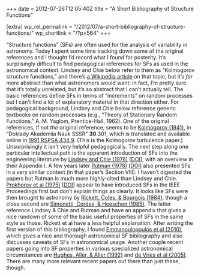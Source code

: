 +++
date = 2012-07-26T12:05:40Z
title = "A Short Bibliography of Structure Functions"

[extra]
wp_rel_permalink = "/2012/07/a-short-bibliography-of-structure-functions/"
wp_shortlink = "/?p=564"
+++

“Structure functions” (SFs) are often used for the analysis of variability in
astronomy. Today I spent some time tracking down some of the original
references and I thought I’d record what I found for posterity.  It’s
surprisingly difficult to find pedagogical references for SFs as used in the
astronomical context. Lindsey and Chie below refer to them as “Kolmogorov
structure functions,” and there’s [a Wikipedia
article](http://en.wikipedia.org/wiki/Kolmogorov_structure_function) on that
topic, but it’s _far_ more abstract than what astronomers would want: in fact,
I’m pretty sure that it’s totally unrelated, but it’s so abstract that I can’t
actually tell. The basic references define SFs in terms of “increments” on
random processes but I can’t find a lot of explanatory material in that
direction either. For pedagogical background, Lindsey and Chie below reference
generic textbooks on random processes (e.g., “Theory of Stationary Random
Functions,” A. M. Yaglom, Prentice-Hall, 1962).  One of the original
references, if not _the_ original reference, seems to be [Kolmogorov
(1941)](http://adsabs.harvard.edu/abs/1941DoSSR..30..301K), in “Doklady
Akademiia Nauk SSSR” **30** 301, which is translated and available online in
[1991 RSPSA 434 9](http://adsabs.harvard.edu/abs/1991RSPSA.434....9K). (This
is the Kolmogorov turbulence paper.) Unsurprisingly it isn’t very helpful
pedagogically.  The next step along one particular intellectual path is the
apparent introduction of SFs into the engineering literature by [Lindsey and
Chie (1976)](http://adsabs.harvard.edu/abs/1976IEEEP..64.1652L)
\[[DOI](http://dx.doi.org/10.1109/PROC.1976.10408)\], with an overview in
their Appendix I. A few years later [Rutman
(1978)](http://adsabs.harvard.edu/abs/1978IEEEP..66.1048R)
\[[DOI](http://dx.doi.org/10.1109/PROC.1978.11080)\] also presented SFs in a
very similar context (in that paper’s Section VIII). I haven’t digested the
papers but Rutman is much more highly-cited than Lindsey and Chie. [Prokhorov
et al (1975)](http://adsabs.harvard.edu/abs/1975IEEEP..63..790P)
\[[DOI](http://dx.doi.org/10.1109/PROC.1975.9828)\] appear to have introduced
SFs in the IEEE Proceedings first but don’t explain things as clearly.  It
looks like SFs were then brought to astronomy by [Rickett, Coles, & Bourgois
(1984)](http://adsabs.harvard.edu/abs/1984A%26A...134..390R), though a close
second are [Simonetti, Cordes, & Heeschen
(1985)](http://adsabs.harvard.edu/abs/1985ApJ...296...46S). The latter
reference Lindsey & Chie and Rutman and have an appendix that gives a nice
rundown of some of the basic useful properties of SFs in the same style as
those. Rickett et al have a less helpful explanation.  After writing the first
version of this bibliography, I found [Emmanoulopoulos et al
(2010)](http://adsabs.harvard.edu/abs/2010MNRAS.404..931E), which gives a nice
and thorough astronomical SF bibliography and also discusses caveats of SFs in
astronomical usage. Another couple recent papers going into SF properties in
various specialized astronomical circumstances are [Hughes, Aller, & Aller
(1992)](http://adsabs.harvard.edu/abs/1992ApJ...396..469H) and [de Vries et al
(2005)](http://adsabs.harvard.edu/abs/2005AJ....129..615D). There are many
more relevant recent papers out there than just these, though.
